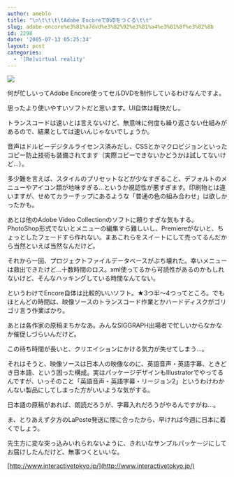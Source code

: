 ```yaml
---
author: ameblo
title: "\n\t\t\t\tAdobe EncoreでDVDをつくる\t\t"
slug: adobe-encore%e3%81%a7dvd%e3%82%92%e3%81%a4%e3%81%8f%e3%82%8b
id: 2298
date: '2005-07-13 05:25:34'
layout: post
categories:
  - '[Re]virtual reality'
---
```


[![](http://images.amazon.com/images/P/B00023AJVU.09._SCTHUMBZZZ_.jpg)](http://www.amazon.co.jp/exec/obidos/ASIN/B00023AJVU/amazonas-22/ref=nosim)

何が忙しいってAdobe Encore使ってセルDVDを制作しているわけなんですよ。

思ったより使いやすいソフトだと思います。UI自体は軽快だし。

トランスコードは速いとは言えないけど、無意味に何度も繰り返さない仕組みがあるので、結果としては速いんじゃないでしょうか。

音声はドルビーデジタルライセンス済みだし、CSSとかマクロビジョンといったコピー防止技術も装備されてます（実際コピーできないかどうかは試してないけど…）。

多少難を言えば、スタイルのプリセットなどが少なすぎること、デフォルトのメニューやアイコン類が地味すぎる…というか視認性が悪すぎます。印刷物とは違いますが、せめてカラーチップにあるような「普通の色の組み合わせ」は欲しかったかも。

あとは他のAdobe Video Collectionのソフトに頼りすぎな気もする。PhotoShop形式でないとメニューの編集すら難しいし、Premiereがないと、ちょっとしたフェードすら作れない。まあこれらをスイートにして売ってるんだから当然といえば当然なんだけど。

それから一回、プロジェクトファイルデータベースがぶち壊れた。幸いメニューは救出できたけど…十数時間のロス。xml使ってるから可読性があるのかもしれないけど、そんなハッキングしている時間なんてない。

というわけでEncore自体は比較的いいソフト。★3つ半～4つってところ。でもほとんどの時間は、映像ソースのトランスコード作業とかハードディスクがゴリゴリ言う作業ばかり。

あとは各作家の原稿まちかなあ。みんなSIGGRAPH出場者で忙しいからなかなか催促しづらいんだけど。

この待ち時間が長いと、クリエイションにかける気力が失せてしまう…。

それはそうと、映像ソースは日本人の映像なのに、英語音声・英語字幕、ときどき日本語、という困った構成。実はパッケージデザインもIllustratorでやってるんですが、いっそのこと「英語音声・英語字幕・リージョン2」というわけわかんない製品にしてしまった方がいいような気がする。

日本語の原稿があれば、朗読だろうが、字幕入れだろうがやるんですがね…。

ま、とりあえず夕方のLaPoste発送に間に合ったから、早ければ今週に日本に着くでしょう。

先生方に変な突っ込みいれられないように、きれいなサンプルパッケージにしてお届けしたんだけど、無事つくといいな。

[http://www.interactivetokyo.jp/](http://www.interactivetokyo.jp/)